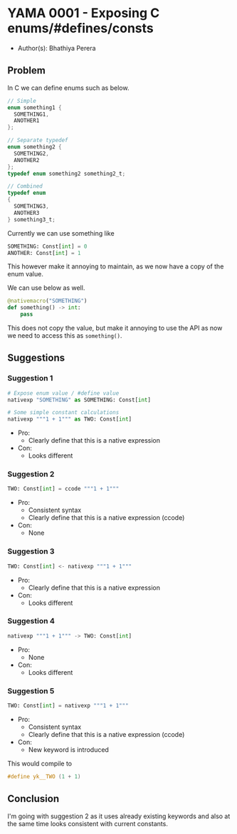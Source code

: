 # YAMA 0001 - Exposing C enums/#defines/consts

- Author(s): Bhathiya Perera

## Problem

In C we can define enums such as below.

```c
// Simple
enum something1 {
  SOMETHING1,
  ANOTHER1
};

// Separate typedef
enum something2 {
  SOMETHING2,
  ANOTHER2
};
typedef enum something2 something2_t;

// Combined
typedef enum
{
  SOMETHING3,
  ANOTHER3
} something3_t;
```

Currently we can use something like

<!-- Note using Python for syntax highlighting, below is Yaksha code -->

```python
SOMETHING: Const[int] = 0
ANOTHER: Const[int] = 1
```

This however make it annoying to maintain, as we now have a copy of the enum value.

We can use below as well.

```python
@nativemacro("SOMETHING")
def something() -> int:
    pass
```

This does not copy the value, but make it annoying to use the API as now we need to access this as `something()`.

## Suggestions
### Suggestion 1

```python
# Expose enum value / #define value
nativexp "SOMETHING" as SOMETHING: Const[int]

# Some simple constant calculations
nativexp """1 + 1""" as TWO: Const[int]
```

- Pro:
  - Clearly define that this is a native expression
- Con:
  - Looks different
  
### Suggestion 2

```python
TWO: Const[int] = ccode """1 + 1"""
```

- Pro:
  - Consistent syntax
  - Clearly define that this is a native expression (ccode)
- Con:
  - None

### Suggestion 3

```python
TWO: Const[int] <- nativexp """1 + 1"""
```
- Pro:
  - Clearly define that this is a native expression
- Con:
  - Looks different

### Suggestion 4

```python
nativexp """1 + 1""" -> TWO: Const[int]
```

- Pro:
  - None
- Con:
  - Looks different

### Suggestion 5

```python
TWO: Const[int] = nativexp """1 + 1"""
```
- Pro:
  - Consistent syntax
  - Clearly define that this is a native expression (ccode)
- Con:
  - New keyword is introduced

This would compile to 

```c
#define yk__TWO (1 + 1)
```

## Conclusion

I'm going with suggestion 2 as it uses already existing keywords and also at the same time looks consistent with current constants. 
